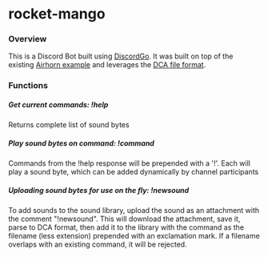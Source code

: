 # rocket-mango
### Overview
This is a Discord Bot built using [DiscordGo](https://github.com/bwmarrin/discordgo). It was built on top of the existing [Airhorn example](https://github.com/bwmarrin/discordgo/tree/master/examples/airhorn) and leverages the [DCA file format](https://github.com/bwmarrin/dca).

### Functions
##### Get current commands: !help
Returns complete list of sound bytes

##### Play sound bytes on command: !command
Commands from the !help response will be prepended with a '!'. Each will play a sound byte, which can be added dynamically by channel participants

##### Uploading sound bytes for use on the fly: !newsound
To add sounds to the sound library, upload the sound as an attachment with the comment "!newsound". This will download the attachment, save it, parse to DCA format, then add it to the library with the command as the filename (less extension) prepended with an exclamation mark. If a filename overlaps with an existing command, it will be rejected.
